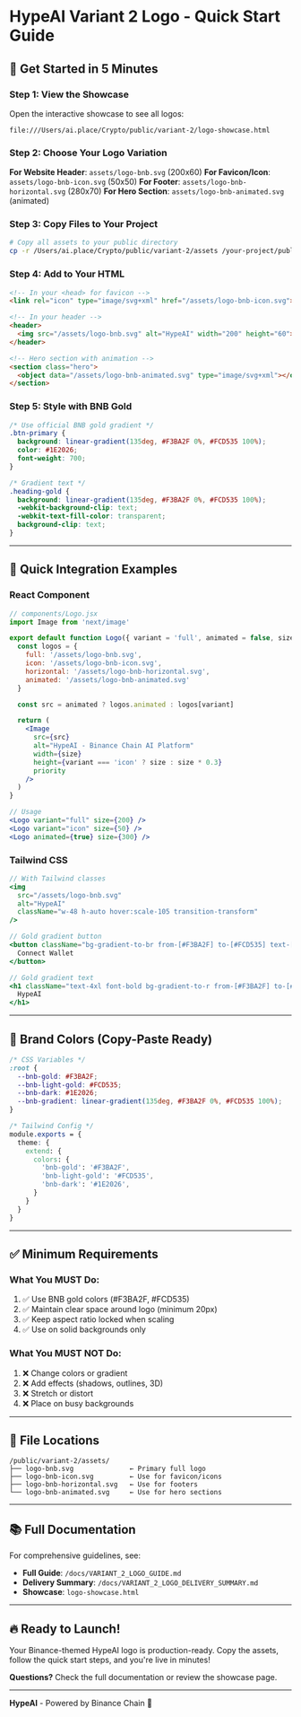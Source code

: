 # HypeAI Variant 2 Logo - Quick Start Guide

## 🚀 Get Started in 5 Minutes

### Step 1: View the Showcase
Open the interactive showcase to see all logos:
```
file:///Users/ai.place/Crypto/public/variant-2/logo-showcase.html
```

### Step 2: Choose Your Logo Variation

**For Website Header**: `assets/logo-bnb.svg` (200x60)
**For Favicon/Icon**: `assets/logo-bnb-icon.svg` (50x50)
**For Footer**: `assets/logo-bnb-horizontal.svg` (280x70)
**For Hero Section**: `assets/logo-bnb-animated.svg` (animated)

### Step 3: Copy Files to Your Project

```bash
# Copy all assets to your public directory
cp -r /Users/ai.place/Crypto/public/variant-2/assets /your-project/public/
```

### Step 4: Add to Your HTML

```html
<!-- In your <head> for favicon -->
<link rel="icon" type="image/svg+xml" href="/assets/logo-bnb-icon.svg">

<!-- In your header -->
<header>
  <img src="/assets/logo-bnb.svg" alt="HypeAI" width="200" height="60">
</header>

<!-- Hero section with animation -->
<section class="hero">
  <object data="/assets/logo-bnb-animated.svg" type="image/svg+xml"></object>
</section>
```

### Step 5: Style with BNB Gold

```css
/* Use official BNB gold gradient */
.btn-primary {
  background: linear-gradient(135deg, #F3BA2F 0%, #FCD535 100%);
  color: #1E2026;
  font-weight: 700;
}

/* Gradient text */
.heading-gold {
  background: linear-gradient(135deg, #F3BA2F 0%, #FCD535 100%);
  -webkit-background-clip: text;
  -webkit-text-fill-color: transparent;
  background-clip: text;
}
```

---

## 📱 Quick Integration Examples

### React Component

```jsx
// components/Logo.jsx
import Image from 'next/image'

export default function Logo({ variant = 'full', animated = false, size = 200 }) {
  const logos = {
    full: '/assets/logo-bnb.svg',
    icon: '/assets/logo-bnb-icon.svg',
    horizontal: '/assets/logo-bnb-horizontal.svg',
    animated: '/assets/logo-bnb-animated.svg'
  }

  const src = animated ? logos.animated : logos[variant]

  return (
    <Image
      src={src}
      alt="HypeAI - Binance Chain AI Platform"
      width={size}
      height={variant === 'icon' ? size : size * 0.3}
      priority
    />
  )
}

// Usage
<Logo variant="full" size={200} />
<Logo variant="icon" size={50} />
<Logo animated={true} size={300} />
```

### Tailwind CSS

```jsx
// With Tailwind classes
<img
  src="/assets/logo-bnb.svg"
  alt="HypeAI"
  className="w-48 h-auto hover:scale-105 transition-transform"
/>

// Gold gradient button
<button className="bg-gradient-to-br from-[#F3BA2F] to-[#FCD535] text-[#1E2026] font-bold px-6 py-3 rounded-lg hover:shadow-xl transition">
  Connect Wallet
</button>

// Gold gradient text
<h1 className="text-4xl font-bold bg-gradient-to-r from-[#F3BA2F] to-[#FCD535] bg-clip-text text-transparent">
  HypeAI
</h1>
```

---

## 🎨 Brand Colors (Copy-Paste Ready)

```css
/* CSS Variables */
:root {
  --bnb-gold: #F3BA2F;
  --bnb-light-gold: #FCD535;
  --bnb-dark: #1E2026;
  --bnb-gradient: linear-gradient(135deg, #F3BA2F 0%, #FCD535 100%);
}

/* Tailwind Config */
module.exports = {
  theme: {
    extend: {
      colors: {
        'bnb-gold': '#F3BA2F',
        'bnb-light-gold': '#FCD535',
        'bnb-dark': '#1E2026',
      }
    }
  }
}
```

---

## ✅ Minimum Requirements

### What You MUST Do:
1. ✅ Use BNB gold colors (#F3BA2F, #FCD535)
2. ✅ Maintain clear space around logo (minimum 20px)
3. ✅ Keep aspect ratio locked when scaling
4. ✅ Use on solid backgrounds only

### What You MUST NOT Do:
1. ❌ Change colors or gradient
2. ❌ Add effects (shadows, outlines, 3D)
3. ❌ Stretch or distort
4. ❌ Place on busy backgrounds

---

## 📂 File Locations

```
/public/variant-2/assets/
├── logo-bnb.svg              ← Primary full logo
├── logo-bnb-icon.svg         ← Use for favicon/icons
├── logo-bnb-horizontal.svg   ← Use for footers
└── logo-bnb-animated.svg     ← Use for hero sections
```

---

## 📚 Full Documentation

For comprehensive guidelines, see:
- **Full Guide**: `/docs/VARIANT_2_LOGO_GUIDE.md`
- **Delivery Summary**: `/docs/VARIANT_2_LOGO_DELIVERY_SUMMARY.md`
- **Showcase**: `logo-showcase.html`

---

## 🔥 Ready to Launch!

Your Binance-themed HypeAI logo is production-ready. Copy the assets, follow the quick start steps, and you're live in minutes!

**Questions?** Check the full documentation or review the showcase page.

---

**HypeAI** - Powered by Binance Chain 🚀